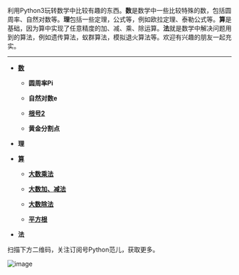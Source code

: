 利用Python3玩转数学中比较有趣的东西。**数**是数学中一些比较特殊的数，包括圆周率、自然对数等。**理**包括一些定理，公式等，例如欧拉定理、泰勒公式等。**算**是基础，因为算中实现了任意精度的加、减、乘、除运算。**法**就是数学中解决问题用到的算法，例如遗传算法，蚁群算法，模拟退火算法等。欢迎有兴趣的朋友一起充实。

--------

* **[数](https://github.com/Anfany/Playing_Math_with_Python3/tree/master/number)**

  + **圆周率Pi**
  
  + **自然对数e**
  
  + **[根号2](https://github.com/Anfany/Playing_Math_with_Python3/blob/master/number/sqrt_2.py)**
  
  + **黄金分割点**

* **理**



* **[算](https://github.com/Anfany/Playing_Math_with_Python3/tree/master/computer)**

   + **[大数乘法](https://github.com/Anfany/Playing_Math_with_Python3/blob/master/computer/big_number_product.py)**
   
   + **[大数加、减法](https://github.com/Anfany/Playing_Math_with_Python3/blob/master/computer/big_number_sub_add.py)**
   
   + **[大数除法](https://github.com/Anfany/Playing_Math_with_Python3/blob/master/computer/big_number_division.py)**
  
   + **[平方根](https://github.com/Anfany/Playing_Math_with_Python3/blob/master/computer/big_number_sqrt.py)**

* **法**


扫描下方二维码，关注订阅号Python范儿，获取更多。

![image](https://github.com/Anfany/Machine-Learning-for-Beginner-by-Python3/blob/master/pythonfan_anfany.jpg)
